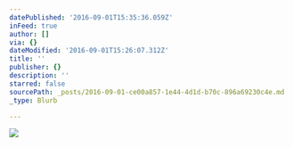 ```yaml
---
datePublished: '2016-09-01T15:35:36.059Z'
inFeed: true
author: []
via: {}
dateModified: '2016-09-01T15:26:07.312Z'
title: ''
publisher: {}
description: ''
starred: false
sourcePath: _posts/2016-09-01-ce00a857-1e44-4d1d-b70c-896a69230c4e.md
_type: Blurb

---
```

![](https://the-grid-user-content.s3-us-west-2.amazonaws.com/b65f57f5-c6c3-4acc-8eb6-883b9ae9154b.jpg)